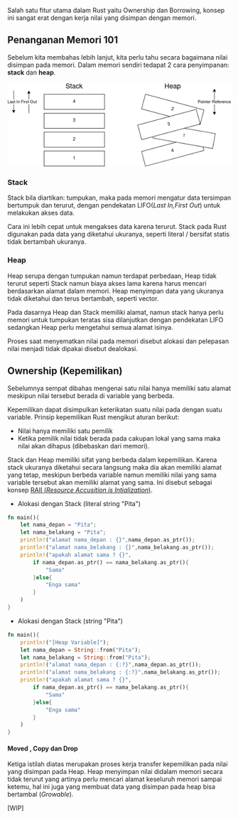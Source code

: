 Salah satu fitur utama dalam Rust yaitu Ownership dan Borrowing, konsep ini sangat erat dengan kerja nilai yang disimpan dengan memori.

## Penanganan Memori 101
Sebelum kita membahas lebih lanjut, kita perlu tahu secara bagaimana nilai disimpan pada memori. Dalam memori sendiri tedapat 2 cara penyimpanan: **stack** dan **heap**.

![Memory Management](./mem_mgr.png)

### Stack
Stack bila diartikan: tumpukan, maka pada memori mengatur data tersimpan bertumpuk dan terurut, dengan pendekatan LIFO(_Last In,First Out_) untuk melakukan akses data. 

Cara ini lebih cepat untuk mengakses data karena terurut. Stack pada Rust digunakan pada data yang diketahui ukuranya, seperti literal / bersifat statis tidak bertambah ukuranya.

### Heap
Heap serupa dengan tumpukan namun terdapat perbedaan, Heap tidak terurut seperti Stack namun biaya akses lama karena harus mencari berdasarkan alamat dalam memori. Heap menyimpan data yang ukuranya tidak diketahui dan terus bertambah, seperti vector.

Pada dasarnya Heap dan Stack memiliki alamat, namun stack hanya perlu memori untuk tumpukan teratas sisa dilanjutkan dengan pendekatan LIFO sedangkan Heap perlu mengetahui semua alamat isinya.

Proses saat menyematkan nilai pada memori disebut alokasi dan pelepasan nilai menjadi tidak dipakai disebut dealokasi.

## Ownership (Kepemilikan)

Sebelumnya sempat dibahas mengenai satu nilai hanya memiliki satu alamat meskipun nilai tersebut berada di variable yang berbeda.

Kepemilikan dapat disimpulkan keterikatan suatu nilai pada dengan suatu variable. Prinsip kepemilikan Rust mengikut aturan berikut:

- Nilai hanya memiliki satu pemilik
- Ketika pemilik nilai tidak berada pada cakupan lokal yang sama maka nilai akan dihapus (dibebaskan dari memori).

Stack dan Heap memiliki sifat yang berbeda dalam kepemilikan. Karena stack ukuranya diketahui secara langsung maka dia akan memiliki alamat yang tetap, meskipun berbeda variable namun memiliki nilai yang sama variable tersebut akan memiliki alamat yang sama. Ini disebut sebagai konsep [RAII (_Resource Accusition is Intialization_)](https://en.wikipedia.org/wiki/Resource_acquisition_is_initialization).

- Alokasi dengan Stack (literal string "Pita")
```rust
fn main(){
    let nama_depan = "Pita";
    let nama_belakang = "Pita";
    println!("alamat nama_depan : {}",nama_depan.as_ptr());
    println!("alamat nama_belakang : {}",nama_belakang.as_ptr());
    println!("apakah alamat sama ? {}",
        if nama_depan.as_ptr() == nama_belakang.as_ptr(){
            "Sama"
        }else{
            "Enga sama"
        }
    )
}
```

- Alokasi dengan Stack (string "Pita")
```rust
fn main(){
    println!("[Heap Variable]");
    let nama_depan = String::from("Pita");
    let nama_belakang = String::from("Pita");
    println!("alamat nama_depan : {:?}",nama_depan.as_ptr());
    println!("alamat nama_belakang : {:?}",nama_belakang.as_ptr());
    println!("apakah alamat sama ? {}",
        if nama_depan.as_ptr() == nama_belakang.as_ptr(){
            "Sama"
        }else{
            "Enga sama"
        }
    )
}
```

#### Moved , Copy dan Drop

Ketiga istilah diatas merupakan proses kerja transfer kepemilikan pada nilai yang disimpan pada Heap. Heap menyimpan nilai didalam memori secara tidak terurut yang artinya perlu mencari alamat keseluruh memori sampai ketemu, hal ini juga yang membuat data yang disimpan pada heap bisa bertambal (_Growable_).

[WIP]